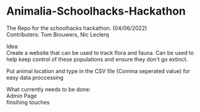 # Animalia-Schoolhacks-Hackathon
The Repo for the schoolhacks hackathon. (04/06/2022) </br>
Contributers: Tom Brouwers, Nic Leclerq </br>

Idea: </br>
Create a website that can be used to track flora and fauna. Can be used to help keep control of these populations and ensure they don't go extinct. </br>

Put animal location and type in the CSV file (Comma seperated value) for easy data proccessing </br>

What currently needs to be done: </br>
Admin Page </br>
finsihing touches </br>
